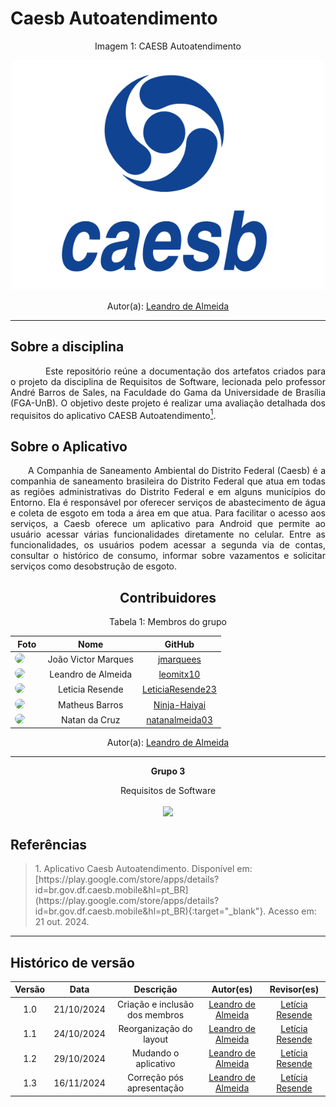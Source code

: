 # Caesb Autoatendimento

<center> 
    <figcaption>Imagem 1: CAESB Autoatendimento</figcaption>
</center>

<p align="center">
    <img src="assets/caesblogo.png" width="500">
</p>

<center>
 Autor(a): <a href="https://github.com/leomitx10" target = "_blank">Leandro de Almeida</a></h6>
</center>

<hr/>

## Sobre a disciplina

<p align="justify">&emsp;&emsp;  Este repositório reúne a documentação dos artefatos criados para o projeto da disciplina de Requisitos de Software, lecionada pelo professor André Barros de Sales, na Faculdade do Gama da Universidade de Brasília (FGA-UnB). O objetivo deste projeto é realizar uma avaliação detalhada dos requisitos do aplicativo CAESB Autoatendimento<a href="#1"><sup>1</sup></a>.</p>

## Sobre o Aplicativo

<p align="justify">&emsp;&emsp;A Companhia de Saneamento Ambiental do Distrito Federal (Caesb) é a companhia de saneamento brasileira do Distrito Federal que atua em todas as regiões administrativas do Distrito Federal e em alguns municípios do Entorno. Ela é responsável por oferecer serviços de abastecimento de água e coleta de esgoto em toda a área em que atua. Para facilitar o acesso aos serviços, a Caesb oferece um aplicativo para Android que permite ao usuário acessar várias funcionalidades diretamente no celular. Entre as funcionalidades, os usuários podem acessar a segunda via de contas, consultar o histórico de consumo, informar sobre vazamentos e solicitar serviços como desobstrução de esgoto. </p>

<center>

## Contribuidores

<center>
<figcaption>Tabela 1: Membros do grupo</figcaption>
</center>

|                                                                                          **Foto**                                                                                          |      **Nome**       |                       **GitHub**                        |
| :----------------------------------------------------------------------------------------------------------------------------------------------------------------------------------------: | :-----------------: | :-----------------------------------------------------: |
|    <a href="https://github.com/jmarquees"><img src="https://avatars.githubusercontent.com/u/110431920?v=4" height="auto" width="90" style="border-radius:50%"></a> &nbsp; &nbsp; &nbsp;    | João Victor Marques |        [jmarquees](https://github.com/jmarquees)        |
|    <a href="https://github.com/leomitx10"><img src="https://avatars.githubusercontent.com/u/90487905?v=4" height="auto" width="90" style="border-radius:50%"></a> &nbsp; &nbsp; &nbsp;     | Leandro de Almeida  |        [leomitx10](https://github.com/leomitx10)        |
| <a href="https://github.com/LeticiaResende23"><img src="https://avatars.githubusercontent.com/u/89492943?v=4" height="auto" width="90" style="border-radius:50%"></a> &nbsp; &nbsp; &nbsp; |   Leticia Resende   | [LeticiaResende23](https://github.com/LeticiaResende23) |
|   <a href="https://github.com/Ninja-Haiyai"><img src="https://avatars.githubusercontent.com/u/73038704?v=4" height="auto" width="90" style="border-radius:50%"></a> &nbsp; &nbsp; &nbsp;   |   Matheus Barros    |     [Ninja-Haiyai](https://github.com/Ninja-Haiyai)     |
|  <a href="https://github.com/natanalmeida03"><img src="https://avatars.githubusercontent.com/u/61543235?v=4" height="auto" width="90" style="border-radius:50%"></a> &nbsp; &nbsp; &nbsp;  |    Natan da Cruz    |   [natanalmeida03](https://github.com/natanalmeida03)   |

<center>
 Autor(a): <a href="https://github.com/leomitx10" target = "_blank">Leandro de Almeida</a></h6>
</center>

<hr/>
<p align="center"><b>Grupo 3</b></p>
<p align="center">Requisitos de Software<br /><br />
<a href="https://fga.unb.br" target="_blank"><img width="230"src="https://4.bp.blogspot.com/-0aa6fAFnSnA/VzICtBQgciI/AAAAAAAARn4/SxVsQPFNeE0fxkCPVgMWbhd5qIEAYCMbwCLcB/s1600/unb-gama.png"></a>
</p>

</center>

## Referências

</center>

> <p id="1">1. Aplicativo Caesb Autoatendimento. Disponível em: 
>    [https://play.google.com/store/apps/details?id=br.gov.df.caesb.mobile&hl=pt_BR](https://play.google.com/store/apps/details?id=br.gov.df.caesb.mobile&hl=pt_BR){:target="_blank"}. 
>    Acesso em: 21 out. 2024.

</p>

---

## Histórico de versão

<center>

| Versão |    Data    |           Descrição            |                     Autor(es)                      |                      Revisor(es)                       |
| :----: | :--------: | :----------------------------: | :------------------------------------------------: | :----------------------------------------------------: |
|  1.0   | 21/10/2024 | Criação e inclusão dos membros | [Leandro de Almeida](https://github.com/leomitx10) | [Letícia Resende](https://github.com/LeticiaResende23) |
|  1.1   | 24/10/2024 |    Reorganização do layout     | [Leandro de Almeida](https://github.com/leomitx10) | [Letícia Resende](https://github.com/LeticiaResende23) |
|  1.2   | 29/10/2024 |      Mudando o aplicativo      | [Leandro de Almeida](https://github.com/leomitx10) | [Letícia Resende](https://github.com/LeticiaResende23) |
|  1.3   | 16/11/2024 |   Correção pós apresentação    | [Leandro de Almeida](https://github.com/leomitx10) | [Letícia Resende](https://github.com/LeticiaResende23) |

</center>